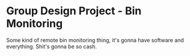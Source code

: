 # Group Design Project - Bin Monitoring
Some kind of remote bin monitoring thing, it's gonna have software and everything. Shit's gonna be so cash.

